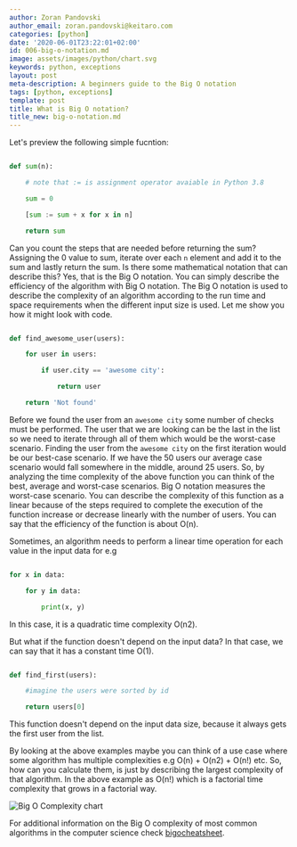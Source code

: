 ```yaml
---
author: Zoran Pandovski
author_email: zoran.pandovski@keitaro.com
categories: [python]
date: '2020-06-01T23:22:01+02:00'
id: 006-big-o-notation.md
image: assets/images/python/chart.svg
keywords: python, exceptions
layout: post
meta-description: A beginners guide to the Big O notation
tags: [python, exceptions]
template: post
title: What is Big O notation?
title_new: big-o-notation.md
---
```




Let's preview the following simple fucntion:



```python

def sum(n):

    # note that := is assignment operator avaiable in Python 3.8

    sum = 0

    [sum := sum + x for x in n]

    return sum

```



Can you count the steps that are needed before returning the sum? Assigning the 0 value to sum, iterate over each `n` element and add it to the sum and lastly return the sum. Is there some mathematical notation that can describe this? Yes, that is the Big O notation. You can simply describe the efficiency of the algorithm with Big O notation. The Big O notation is used to describe the complexity of an algorithm according to the run time and space requirements when the different input size is used. Let me show you how it might look with code. 



```python

def find_awesome_user(users):

    for user in users:

        if user.city == 'awesome city':

            return user

    return 'Not found'

```



Before we found the user from an `awesome city` some number of checks must be performed. The user that we are looking can be the last in the list so we need to iterate through all of them which would be the worst-case scenario. Finding the user from the `awesome city` on the first iteration would be our best-case scenario. If we have the 50 users our average case scenario would fall somewhere in the middle, around 25 users. So, by analyzing the time complexity of the above function you can think of the best, average and worst-case scenarios. Big O notation measures the worst-case scenario. You can describe the complexity of this function as a linear because of the steps required to complete the execution of the function increase or decrease linearly with the number of users. You can say that the efficiency of the function is about O(n). 



Sometimes, an algorithm needs to perform a linear time operation for each value in the input data for e.g



```python

for x in data:

    for y in data:

        print(x, y)

```

In this case, it is a quadratic time complexity O(n2).



But what if the function doesn't depend on the input data? In that case, we can say that it has a constant time O(1).



```python

def find_first(users):

    #imagine the users were sorted by id

    return users[0]

```

This function doesn't depend on the input data size, because it always gets the first user from the list. 



By looking at the above examples maybe you can think of a use case where some algorithm has multiple complexities e.g O(n) + O(n2) + O(n!) etc. So, how can you calculate them, is just by describing the largest complexity of that algorithm. In the above example as O(n!) which is a factorial time complexity that grows in a factorial way.



![Big O Complexity chart](https://lukasmestan.com/assets/images/big-o-all.png)



For additional information on the Big O complexity of most common algorithms in the computer science check [bigocheatsheet](https://www.bigocheatsheet.com/).
